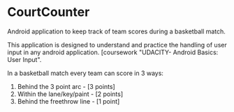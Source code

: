 # CourtCounter
Android application to keep track of team scores during a basketball match. 

This application is designed to understand and practice the handling of user input in any android application.
[coursework "UDACITY- Android Basics: User Input".

In a basketball match every team can score in 3 ways:
1. Behind the 3 point arc - [3 points]
2. Within the lane/key/paint - [2 points]
3. Behind the freethrow line - [1 point]

